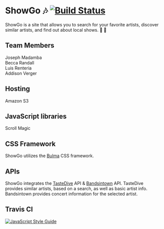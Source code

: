# ShowGo :notes: [![Build Status](https://travis-ci.com/addisonverger/Phase-1-Group-Project.svg?branch=master)](https://travis-ci.com/addisonverger/Phase-1-Group-Project)
ShowGo is a site that allows you to search for your favorite artists, discover similar artists, and find out about local shows. :guitar: :metal:

## Team Members
Joseph Madamba  
Becca Randall  
Luis Renteria  
Addison Verger

## Hosting
Amazon S3

## JavaScript libraries
Scroll Magic

## CSS Framework
ShowGo utilizes the [Bulma](https://bulma.io/) CSS framework.

## APIs
ShowGo integrates the [TasteDive](https://tastedive.com/read/api) API & [Bandsintown](https://app.swaggerhub.com/apis/Bandsintown/PublicAPI/3.0.0) API. TasteDive provides similar artists, based on a search, as well as basic artist info.
Bandsintown provides concert information for the selected artist.

## Travis CI
[![JavaScript Style Guide](https://cdn.rawgit.com/standard/standard/master/badge.svg)](https://github.com/standard/standard)

